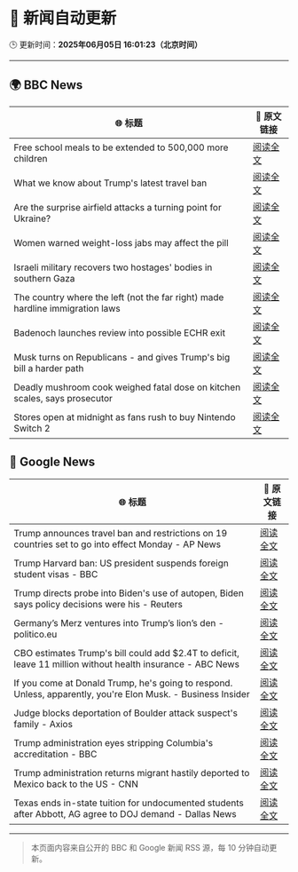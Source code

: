 # 🧠 新闻自动更新

🕒 更新时间：**2025年06月05日 16:01:23（北京时间）**

---

## 🌍 BBC News

| 🌐 标题 | 🔗 原文链接 |
|--------|-------------|
| Free school meals to be extended to 500,000 more children | [阅读全文](https://www.bbc.com/news/articles/cdr5mr5l2d1o) |
| What we know about Trump's latest travel ban | [阅读全文](https://www.bbc.com/news/articles/cx271g270v7o) |
| Are the surprise airfield attacks a turning point for Ukraine? | [阅读全文](https://www.bbc.com/news/articles/cn4gp2g7g47o) |
| Women warned weight-loss jabs may affect the pill | [阅读全文](https://www.bbc.com/news/articles/cn0gp2pl7zwo) |
| Israeli military recovers two hostages' bodies in southern Gaza | [阅读全文](https://www.bbc.com/news/articles/c989rl23zzno) |
| The country where the left (not the far right) made hardline immigration laws | [阅读全文](https://www.bbc.com/news/articles/c1mgkd93r4yo) |
| Badenoch launches review into possible ECHR exit | [阅读全文](https://www.bbc.com/news/articles/cgj8p2pv117o) |
| Musk turns on Republicans - and gives Trump's big bill a harder path | [阅读全文](https://www.bbc.com/news/articles/cvg5zpn9vkwo) |
| Deadly mushroom cook weighed fatal dose on kitchen scales, says prosecutor | [阅读全文](https://www.bbc.com/news/articles/c93yxgyln5po) |
| Stores open at midnight as fans rush to buy Nintendo Switch 2 | [阅读全文](https://www.bbc.com/news/articles/ckgxwe774zwo) |

## 📰 Google News

| 🌐 标题 | 🔗 原文链接 |
|--------|-------------|
| Trump announces travel ban and restrictions on 19 countries set to go into effect Monday - AP News | [阅读全文](https://news.google.com/rss/articles/CBMiggFBVV95cUxQUkFxVHo3LU9tR1FtWG5yNFM0eUViNTI3Vi1VY2RLeTJ6WmxXaFFOZWt0Z0pPY3FBRjF0cnFSWmo3SHQ5R0dfaFdUQy04T3ZfXzFMYlZiSmJpbGo0YmZ2djJtZGlTaDBDdExFZXMxbkplcHk0dTM2SEt1UWtwMkZGNUpB?oc=5) |
| Trump Harvard ban: US president suspends foreign student visas - BBC | [阅读全文](https://news.google.com/rss/articles/CBMiWkFVX3lxTE53dlNUT1U2UTF1WUYxN1lxdGh6UUZwRHZZdW1IaFhDNExhTEtHQ1RYZjBONTJJT2MtX1BQNU9BVEZqbWJsNmtUeDNxZDRvTGxfblA5Sjl6R2RxQdIBX0FVX3lxTE54V1NxSnlOMGFPRXE3MUVJOUVGOUpkenZoWUF4SmxhbDZ4NTlzdWJTaWNyM1Y4NzBSUld3NF9SUDJZRFhRRkU5VWJBTjRLSXFTT0lBYTlHcm4zeVk0UTJR?oc=5) |
| Trump directs probe into Biden's use of autopen, Biden says policy decisions were his - Reuters | [阅读全文](https://news.google.com/rss/articles/CBMiwwFBVV95cUxQZU16T2hsQjAyTmRYTXN2ZER2My1jTWxudmNDVERFQVdYNGl3elVzR3J3czJaV0tfNFBOUFBKSGhYRFB5SlYzYng1SnBhcWI0a0dDaDJkZEh0MFJMQmtVQXFBT19aRzRjVVQxdTVLR3hfcDR6MHBZRlM2UmQ4cDJMS044Z0tQcDBoX0NpYmhPV0pkZEVJSldDZHR4STJRblhkNXBfTVV3UXdtWmI0QVJCTEd5N19IRm5XU0tmalcxLUlhOU0?oc=5) |
| Germany’s Merz ventures into Trump’s lion’s den - politico.eu | [阅读全文](https://news.google.com/rss/articles/CBMif0FVX3lxTFBtekR6UzcxQUpWcFVZRFNDTHFfeUZIc0RsOHB4am85ZUxQVFdoSDlvVnA4YnJCVU9kNXZtdGxfN0Q1TDV6bnBubnNJa1J6eDc3SjVfc3NOaHRIM3NPMGd0VEFhMExMWDQ5dDJWM0E3TG5YeFRvUFJCUlFxYmptQW8?oc=5) |
| CBO estimates Trump's bill could add $2.4T to deficit, leave 11 million without health insurance - ABC News | [阅读全文](https://news.google.com/rss/articles/CBMipAFBVV95cUxQOHVIMExPdVoydzY2ZGVSOENqSW9iWGF5ODdSVW9mOEo2eU50aTdSdDZvV3VadTVfZjJQWmsyeXdnOXBZRVRRdkxuZWtuOE1rZmRhakxId3VBenJnb0V1UnhRVE9kMXZCZXdoYWJEUXBGZ3hrc0pxYzFSSzREWEF2bGJTME1mSEJKLVJKTzFmTVhza3JiWFRkY01IMTVsSUgyTnMtddIBqgFBVV95cUxNdWFOQmNiWW9iRk40emYyWTZCenFDVWxzOWg0aXBOdVFpNXZiYnJPLTM5bGdDQUNTRHZ5XzNCdXI1eWJjODl4UFN4cHVMX3lsZnFsbUxpM1BGZWJDU0h1Nm1SUzBzc0V1SDFIR21hLXdHMXpKUExtYjMwTkFhRU5LbS10UW53WUtyZDVUQ3B1YkR1ZEF6cHktUTJzVll6UVIxMU8wS0V2cTA4QQ?oc=5) |
| If you come at Donald Trump, he's going to respond. Unless, apparently, you're Elon Musk. - Business Insider | [阅读全文](https://news.google.com/rss/articles/CBMipgFBVV95cUxNTGpDemhjZ3c1TTFFUWtROUM2c0ZNcG5qdjJiRl8wQTFqSVpBVnRzTS0tYVNla0d4OEdTUE9UQUQzQTBMcl9XNjBFcUExTUJNTC1LN3ozYVlfQklCMmEwQmE1alJrNzdUN2hXOEdXVGdVSFhrczIwS0xyNTRqbDREbkloS2U0LWFvS3lZNXBLRTlXMmpuTkhxOGlmbUtqLXdPcHVRd1RB?oc=5) |
| Judge blocks deportation of Boulder attack suspect's family - Axios | [阅读全文](https://news.google.com/rss/articles/CBMihwFBVV95cUxNemdFNnZVWDBpcXFKb1EzRFo0Z092bFVRQlhqZ1pwSDlQRldLR08yQzNSc0dPQUw4RkV6Rm1JSFNmdWpGTjdDVG9OaHluZ2dxUVdTMk14SmcyVHpUVVdGbTA4RmR2Zm1VdVJGWWszVk5BeW8xX0MxYTJjLUtxRWgwQXpSenEzNFE?oc=5) |
| Trump administration eyes stripping Columbia's accreditation - BBC | [阅读全文](https://news.google.com/rss/articles/CBMiWkFVX3lxTE9WeVNUQ2ZCbERmOEFvb1JWTkd6SnhRNmF4VmZ0ejByUEZ4MXQtLUpwNXU1WTNvbTAwdU9XWFF4QnRrd1BkLVhoaWZYTE9LenYxRjEzTkxqV0lkd9IBX0FVX3lxTE5SX1lTdXczd1I2V0stenlKUG5VNDVmRTMzN0RURHF2aTFXSG1QYzNOMWhVdDZUNFl5M0l1cFloUHpwRkxIVGhFLWVUYWpHdHhOS1p5NlNXTEZoZ0t3RkN3?oc=5) |
| Trump administration returns migrant hastily deported to Mexico back to the US - CNN | [阅读全文](https://news.google.com/rss/articles/CBMimAFBVV95cUxNZk96ZFY1UlV5c1B6ZjBRN05lM3VGd2dFS2JzUEk5bmh6d3VFYnJ0eDllRG9GV0VyZ01HcUFCQU1iYnRsaklweHlGcHhJZG5CRHREbjd4YzdpbVV2UElUbmFvZmZ1VGNBTXQ0SDhKWTNXTmgybWsyQXk3dURvUnhGWFlQUmY4SE9OVFpOTlhGLTYxSWNKdWxHR9IBngFBVV95cUxQUlhTR0xKSVJObGJKRjhCT1dzZXNKQS1tdFBnQnZVamZ0UkdySXNpVlBzUkJMdzFISmlOYVZDa3lPdGJPXzBFd1V5YTl1Ym1TemQwMjVJZTc0VXcwem1GUTRuYkVWXzB3S0Z5NGZZaG5YcTRjVmRIQlhQd2ZrNmgtWS1qSHU0ZVhobnNDSnYwNTlVbk9fdWNhN0drbnJyUQ?oc=5) |
| Texas ends in-state tuition for undocumented students after Abbott, AG agree to DOJ demand - Dallas News | [阅读全文](https://news.google.com/rss/articles/CBMizwFBVV95cUxQUGszdFpuWTdIa1BFR1NiOHFudXdnamV4d2c3SVZKdlNfWDF6UHFvejJUOFRlWXhSUzBMbm1JR2NZdER6Y1BkNWY5TERwNWZjcElUVXduVzh5ejRINUYzUkZ2M3ZZd1JlMkN6MThqRUV3Y3JCM0JkeTJkZUhrZjBqODFRYnVNaldLLXlBeHlnSmVveTI0YW1BaEZkSi04ZEJyc1RDQXRzV3YwbXQzNXp5dGplU05CaUozUDh6MTJhWTc5YldzQW9Jb0JITHRpdms?oc=5) |

---
> 本页面内容来自公开的 BBC 和 Google 新闻 RSS 源，每 10 分钟自动更新。